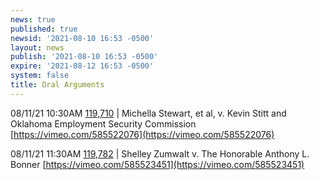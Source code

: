 ```yaml
---
news: true
published: true
newsid: '2021-08-10 16:53 -0500'
layout: news
publish: '2021-08-10 16:53 -0500'
expire: '2021-08-12 16:53 -0500'
system: false
title: Oral Arguments
---
```

08/11/21 10:30AM [119,710](http://www.oscn.net/dockets/GetCaseInformation.aspx?db=appellate&number=119710) | Michella Stewart, et al, v. Kevin Stitt and Oklahoma Employment Security Commission [https://vimeo.com/585522076](https://vimeo.com/585522076)

08/11/21 11:30AM [119,782](http://www.oscn.net/dockets/GetCaseInformation.aspx?db=appellate&number=119782) | Shelley Zumwalt v. The Honorable Anthony L. Bonner [https://vimeo.com/585523451](https://vimeo.com/585523451) 